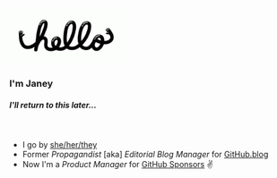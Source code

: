 <img src="https://github.com/jjjaney/jjjaney/blob/master/hello.gif" alt="hey" width="200"/>

### I'm Janey
##### I'll return to this later...

<img src="https://github.com/jjjaney/jjjaney/blob/master/dealwithitjjjaney.gif" alt="" width="300"/>


* I go by [she/her/they](https://pronoun.is/she/her?or=they)
* Former *Propagandist* [aka] *Editorial Blog Manager* for [GitHub.blog](https://github.blog/)
* Now I'm a *Product Manager* for [GitHub Sponsors](https://github.com/sponsors) :v:


